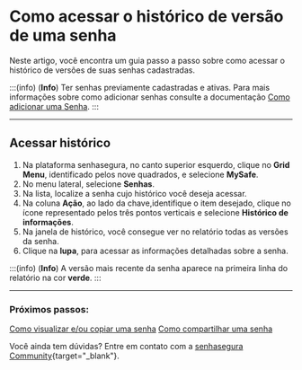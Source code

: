 # Como acessar o histórico de versão de uma senha

Neste artigo, você encontra um guia passo a passo sobre como acessar o histórico de versões de suas senhas cadastradas.

:::(info) (**Info**)
Ter senhas previamente cadastradas e ativas. Para mais informações sobre como adicionar senhas consulte a documentação [Como adicionar uma Senha](/v3-32/docs/pt/mysafe-passwords-add).
:::
***

## Acessar histórico

1. Na plataforma senhasegura, no canto superior esquerdo, clique no **Grid Menu**, identificado pelos nove quadrados, e selecione **MySafe**.
2. No menu lateral, selecione  **Senhas**. 
3. Na lista, localize a senha cujo histórico você deseja acessar.
4. Na coluna **Ação**, ao lado da chave,identifique o item desejado, clique no ícone representado pelos três pontos verticais e selecione **Histórico de informações**.
5. Na janela de histórico, você consegue ver no relatório todas as versões da senha.
6. Clique na **lupa**, para acessar as informações detalhadas sobre a senha.

:::(info) (**Info**)
A versão mais recente da senha aparece na primeira linha do relatório na cor **verde**.
:::
***

### Próximos passos:
[Como visualizar e/ou copiar uma senha](/v3-32/docs/pt/mysafe-passwords-view-copy)
[Como compartilhar uma senha](/v3-32/docs/pt/mysafe-passwords-share)

Você ainda tem dúvidas? Entre em contato com a  [senhasegura Community](https://community.senhasegura.io/){target="_blank"}.